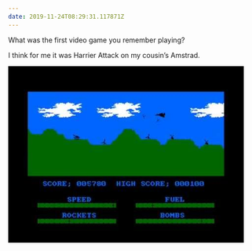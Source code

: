 ```yaml
---
date: 2019-11-24T08:29:31.117871Z
---
```

What was the first video game you remember playing?

I think for me it was Harrier Attack on my cousin’s Amstrad.

![](/media/67964DAE-2B03-47D9-94BF-DCF9263D7F7E.jpeg)
